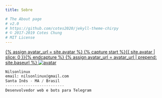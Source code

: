 ```yaml
---
title: Sobre

# The About page
# v2.0
# https://github.com/cotes2020/jekyll-theme-chirpy
# © 2017-2019 Cotes Chung
# MIT License
---
```


  <div id="profile-wrapper" class="d-flex flex-column">
    <div id="avatar" class="d-flex justify-content-center">
      <a href="{{ site.baseurl }}/" alt="avatar">
       {% assign avatar_url = site.avatar %}
        {% capture start %}{{ site.avatar | slice: 0 }}{% endcapture %}
          {% assign avatar_url = avatar_url | prepend: site.baseurl %}
        <img src="{{ avatar_url }}" alt="avatar" onerror="this.style.display='none'">
        
[//]: <> (This is also a comment.)
        
```python
Nilsonlinux
email: nilsonlinux@gmail.com
Santa Inês - MA / Brasil
--------------------------
Desenvolvedor web e bots para Telegram
```
<!---
NILSONLINUX
-->
